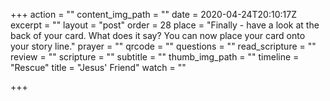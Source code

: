 +++
action = ""
content_img_path = ""
date = 2020-04-24T20:10:17Z
excerpt = ""
layout = "post"
order = 28
place = "Finally - have a look at the back of your card. What does it say? You can now place your card onto your story line."
prayer = ""
qrcode = ""
questions = ""
read_scripture = ""
review = ""
scripture = ""
subtitle = ""
thumb_img_path = ""
timeline = "Rescue"
title = "Jesus' Friend"
watch = ""

+++
